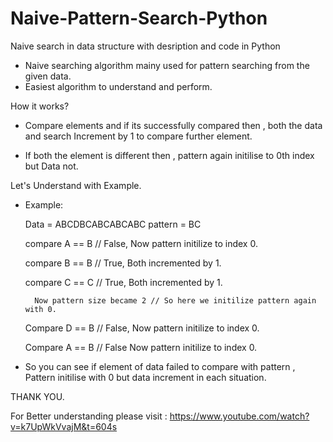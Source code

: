 # Naive-Pattern-Search-Python
Naive search in data structure with desription and code in Python

- Naive searching algorithm mainy used for pattern searching from the given data.
- Easiest algorithm to understand and perform.

How it works?

- Compare elements and if its successfully compared then ,
  both the data and search Increment by 1 to compare further element.
  
- If both the element is different then ,
  pattern again initilise to 0th index but Data not.
 

Let's Understand with Example.
- Example: 
	
	Data    = ABCDBCABCABCABC
	pattern = BC
	
	compare A == B // False,
		Now pattern initilize to index 0.
	
	compare B == B // True,
		Both incremented by 1.
	
	compare C == C // True,
		Both incremented by 1.
		
		Now pattern size became 2 // So here we initilize pattern again with 0.
		
	Compare D == B // False,
		Now pattern initilize to index 0.
		
	Compare A == B // False
		Now pattern initilize to index 0.
		
- So you can see if element of data failed to compare with pattern ,
  Pattern initilise with 0 but data increment in each situation.
	
		
THANK YOU.

For Better understanding please visit :
	https://www.youtube.com/watch?v=k7UpWkVvajM&t=604s
			

